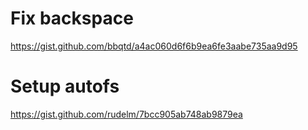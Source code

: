 # Fix backspace
https://gist.github.com/bbqtd/a4ac060d6f6b9ea6fe3aabe735aa9d95

# Setup autofs
https://gist.github.com/rudelm/7bcc905ab748ab9879ea

